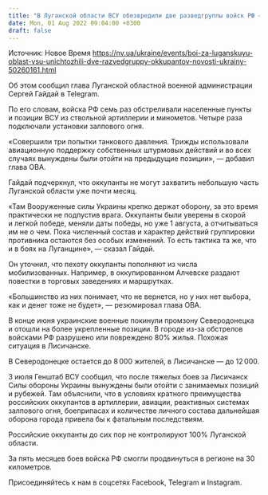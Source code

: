 ```yaml
---
title: "В Луганской области ВСУ обезвредили две разведгруппы войск РФ — Гайдай"
date: Mon, 01 Aug 2022 09:04:00 +0300
draft: false
---
```

Источник: Новое Время https://nv.ua/ukraine/events/boi-za-luganskuyu-oblast-vsu-unichtozhili-dve-razvedgruppy-okkupantov-novosti-ukrainy-50260161.html


 Об этом сообщил глава Луганской областной военной администрации Сергей Гайдай в Telegram.

По его словам, войска РФ семь раз обстреливали населенные пункты и позиции ВСУ из ствольной артиллерии и минометов. Четыре раза подключали установки залпового огня.

«Совершили три попытки танкового давления. Трижды использовали авиационную поддержку собственных штурмовых действий и во всех случаях вынуждены были отойти на предыдущие позиции», — добавил глава ОВА.

Гайдай подчеркнул, что оккупанты не могут захватить небольшую часть Луганской области уже почти месяц.

«Там Вооруженные силы Украины крепко держат оборону, за это время практически не подпустив врага. Оккупанты были уверены в скорой и легкой победе, меняли даты победы, но уже 1 августа, а отчитываться им не о чем. Пока численный состав и характер действий группировки противника остаются без особых изменений. То есть тактика та же, что и в боях на Луганщине», — сказал Гайдай.

Он уточнил, что пехоту оккупанты пополняют из числа мобилизованных. Например, в оккупированном Алчевске раздают повестки в торговых заведениях и маршрутках.

«Большинство из них понимает, что не вернется, но у них нет выбора, как и денег тоже не будет», — резюмировал глава ОВА.

В конце июня украинские военные покинули промзону Северодонецка и отошли на более укрепленные позиции. В городе из-за обстрелов войсками РФ разрушено или повреждено 80% жилья. Похожая ситуация в Лисичанске.

В Северодонецке остается до 8 000 жителей, в Лисичанске — до 12 000.

3 июля Генштаб ВСУ сообщил, что после тяжелых боев за Лисичанск Силы обороны Украины вынуждены были отойти с занимаемых позиций и рубежей. Там объяснили, что в условиях кратного преимущества российских оккупантов в артиллерии, авиации, реактивных системах залпового огня, боеприпасах и количестве личного состава дальнейшая оборона города привела бы к фатальным последствиям.

Российские оккупанты до сих пор не контролируют 100% Луганской области.

За пять месяцев боев войска РФ смогли продвинуться в регионе на 30 километров.

Присоединяйтесь к нам в соцсетях Facebook, Telegram и Instagram.
